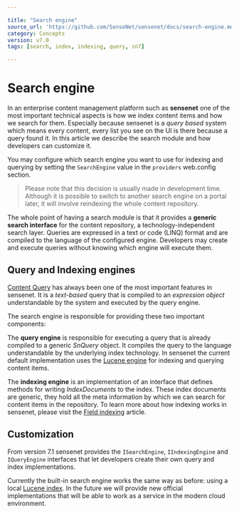 ```yaml
---

title: "Search engine"
source_url: 'https://github.com/SenseNet/sensenet/docs/search-engine.md'
category: Concepts
version: v7.0
tags: [search, index, indexing, query, sn7]

---
```


# Search engine

In an enterprise content management platform such as **sensenet** one of the most important technical aspects is how we index content items and how we search for them. Especially because sensenet is a *query based* system which means every content, every list you see on the UI is there because a query found it. In this article we describe the search module and how developers can customize it.

You may configure which search engine you want to use for indexing and querying by setting the `SearchEngine` value in the `providers` web.config section. 

> Please note that this decision is usually made in development time. Although it is possible to switch to another search engine on a portal later, it will involve reindexing the whole content repository.

The whole point of having a search module is that it provides a **generic search interface** for the content repository, a technology-independent search layer. Queries are expressed in a text or code (LINQ) format and are compiled to the language of the configured engine. Developers may create and execute queries without knowing which engine will execute them.

## Query and Indexing engines

[Content Query](/docs/content-query.md) has always been one of the most important features in sensenet. It is a *text-based* query that is compiled to an *expression object* understandable by the system and executed by the query engine.

The search engine is responsible for providing these two important components: 

The **query engine** is responsible for executing a query that is already compiled to a generic *SnQuery* object. It compiles the query to the language understandable by the underlying index technology. In sensenet the current default implementation uses the [Lucene engine](https://github.com/SenseNet/sn-search-lucene29) for indexing and querying content items.

The **indexing engine** is an implementation of an interface that defines methods for writing *IndexDocuments* to the index. These index documents are generic, they hold all the meta information by which we can search for content items in the repository. To learn more about how indexing works in sensenet, please visit the [Field indexing](/docs/field-indexing.md) article.

## Customization
From version 7.1 sensenet provides the `ISearchEngine`, `IIndexingEngine` and `IQueryEngine` interfaces that let developers create their own query and index implementations.

Currently the built-in search engine works the same way as before: using a local [Lucene index](https://github.com/SenseNet/sn-search-lucene29). In the future we will provide new official implementations that will be able to work as a service in the modern cloud environment.